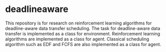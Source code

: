 # deadlineaware
This repository is for research on reinforcement learning algorithms for deadline-aware data transfer scheduling.
The task for deadline-aware data transfer is implemented as a class for environment. Reinforcement learning algorithms are implemented as a class for agent. Classical scheduling algorithm such as EDF and FCFS are also implemented as a class for agent.
